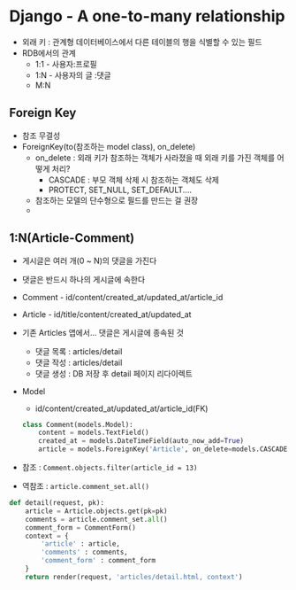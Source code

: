 # Django - A one-to-many relationship

- 외래 키 : 관계형 데이터베이스에서 다른 테이블의 행을 식별할 수 있는 필드
- RDB에서의 관계
  - 1:1 - 사용자:프로필
  - 1:N - 사용자의 글 :댓글
  - M:N

## Foreign Key

- 참조 무결성
- ForeignKey(to(참조하는 model class), on_delete)
  - on_delete : 외래 키가 참조하는 객체가 사라졌을 때 외래 키를 가진 객체를 어떻게 처리?
    - CASCADE : 부모 객체 삭제 시 참조하는 객체도 삭제
    - PROTECT, SET_NULL, SET_DEFAULT....
  - 참조하는 모델의 단수형으로 필드를 만드는 걸 권장
  - 

## 1:N(Article-Comment)

- 게시글은 여러 개(0 ~ N)의 댓글을 가진다
- 댓글은 반드시 하나의 게시글에 속한다

- Comment - id/content/created_at/updated_at/article_id

- Article - id/title/content/created_at/updated_at

- 기존 Articles 앱에서... 댓글은 게시글에 종속된 것

  - 댓글 목록 : articles/detail
  - 댓글 작성 : articles/detail
  - 댓글 생성 : DB 저장 후 detail 페이지 리다이렉트

- Model

  -  id/content/created_at/updated_at/article_id(FK)

  ```python
  class Comment(models.Model):
      content = models.TextField()
      created_at = models.DateTimeField(auto_now_add=True)
      article = models.ForeignKey('Article', on_delete=models.CASCADE)
  ```

- 참조 : `Comment.objects.filter(article_id = 13)`
- 역참조 : `article.comment_set.all()`

```python
def detail(request, pk):
    article = Article.objects.get(pk=pk)
    comments = article.comment_set.all()
    comment_form = CommentForm()
    context = {
        'article' : article,
        'comments' : comments,
        'comment_form' : comment_form
    }
    return render(request, 'articles/detail.html, context')
```

